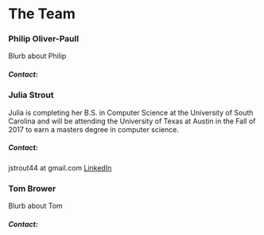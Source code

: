 # The Team

### Philip Oliver-Paull
Blurb about Philip
##### Contact:

### Julia Strout
Julia is completing her B.S. in Computer Science at the University of South Carolina and will be attending the University of Texas at Austin in the Fall of 2017 to earn a masters degree in computer science.
##### Contact:
jstrout44 at gmail.com
[LinkedIn](https://www.linkedin.com/in/julia-strout-a5423799)

### Tom Brower
Blurb about Tom
##### Contact:

